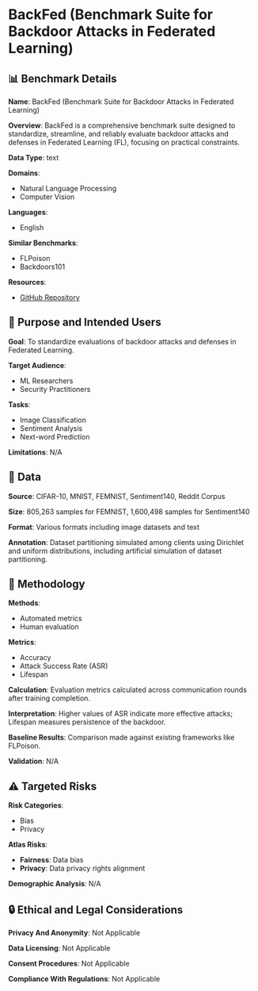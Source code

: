 # BackFed (Benchmark Suite for Backdoor Attacks in Federated Learning)

## 📊 Benchmark Details

**Name**: BackFed (Benchmark Suite for Backdoor Attacks in Federated Learning)

**Overview**: BackFed is a comprehensive benchmark suite designed to standardize, streamline, and reliably evaluate backdoor attacks and defenses in Federated Learning (FL), focusing on practical constraints.

**Data Type**: text

**Domains**:
- Natural Language Processing
- Computer Vision

**Languages**:
- English

**Similar Benchmarks**:
- FLPoison
- Backdoors101

**Resources**:
- [GitHub Repository](https://github.com/thinh-dao/BackFed)

## 🎯 Purpose and Intended Users

**Goal**: To standardize evaluations of backdoor attacks and defenses in Federated Learning.

**Target Audience**:
- ML Researchers
- Security Practitioners

**Tasks**:
- Image Classification
- Sentiment Analysis
- Next-word Prediction

**Limitations**: N/A

## 💾 Data

**Source**: CIFAR-10, MNIST, FEMNIST, Sentiment140, Reddit Corpus

**Size**: 805,263 samples for FEMNIST, 1,600,498 samples for Sentiment140

**Format**: Various formats including image datasets and text

**Annotation**: Dataset partitioning simulated among clients using Dirichlet and uniform distributions, including artificial simulation of dataset partitioning.

## 🔬 Methodology

**Methods**:
- Automated metrics
- Human evaluation

**Metrics**:
- Accuracy
- Attack Success Rate (ASR)
- Lifespan

**Calculation**: Evaluation metrics calculated across communication rounds after training completion.

**Interpretation**: Higher values of ASR indicate more effective attacks; Lifespan measures persistence of the backdoor.

**Baseline Results**: Comparison made against existing frameworks like FLPoison.

**Validation**: N/A

## ⚠️ Targeted Risks

**Risk Categories**:
- Bias
- Privacy

**Atlas Risks**:
- **Fairness**: Data bias
- **Privacy**: Data privacy rights alignment

**Demographic Analysis**: N/A

## 🔒 Ethical and Legal Considerations

**Privacy And Anonymity**: Not Applicable

**Data Licensing**: Not Applicable

**Consent Procedures**: Not Applicable

**Compliance With Regulations**: Not Applicable
